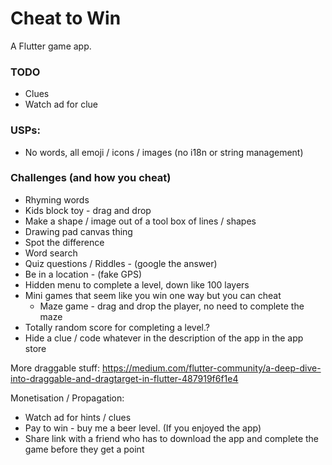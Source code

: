# Cheat to Win

A Flutter game app.

### TODO
- Clues
- Watch ad for clue

### USPs:
- No words, all emoji / icons / images (no i18n or string management)

### Challenges (and how you cheat)
- Rhyming words
- Kids block toy - drag and drop
- Make a shape / image out of a tool box of lines / shapes
- Drawing pad canvas thing
- Spot the difference
- Word search
- Quiz questions / Riddles - (google the answer)
- Be in a location - (fake GPS)
- Hidden menu to complete a level, down like 100 layers
- Mini games that seem like you win one way but you can cheat
    - Maze game - drag and drop the player, no need to complete the maze
- Totally random score for completing a level.?
- Hide a clue / code whatever in the description of the app in the app store

More draggable stuff: https://medium.com/flutter-community/a-deep-dive-into-draggable-and-dragtarget-in-flutter-487919f6f1e4


Monetisation / Propagation:
- Watch ad for hints / clues
- Pay to win - buy me a beer level. (If you enjoyed the app)
- Share link with a friend who has to download the app and complete the game before they get a point
